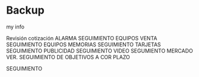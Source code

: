 # Backup
my info
 

Revisión cotización ALARMA 
SEGUIMIENTO EQUIPOS VENTA 
SEGUIMIENTO EQUIPOS MEMORIAS 
SEGUIMIENTO TARJETAS
SEGUIMIENTO PUBLICIDAD
SEGUIMIENTO VIDEO 
SEGUMIENTO MERCADO VER. 
SEGUIMIENTO DE OBJETIVOS 
A COR PLAZO 

SEGUIMIENTO 
